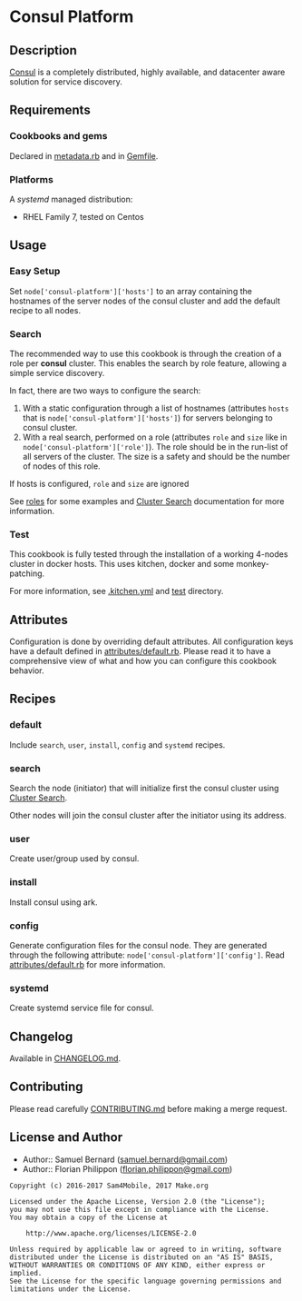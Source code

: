 Consul Platform
=============

Description
-----------

[Consul](https://www.hashicorp.com/consul.html) is a completely distributed,
highly available, and datacenter aware solution for service discovery.

Requirements
------------

### Cookbooks and gems

Declared in [metadata.rb](metadata.rb) and in [Gemfile](Gemfile).

### Platforms

A *systemd* managed distribution:
- RHEL Family 7, tested on Centos

Usage
-----

### Easy Setup

Set `node['consul-platform']['hosts']` to an array containing the
hostnames of the server nodes of the consul cluster and add the default recipe
to all nodes.

### Search

The recommended way to use this cookbook is through the creation of a role per
**consul** cluster. This enables the search by role feature, allowing a
simple service discovery.

In fact, there are two ways to configure the search:

1. With a static configuration through a list of hostnames (attributes `hosts`
   that is `node['consul-platform']['hosts']`) for servers belonging to
   consul cluster.
2. With a real search, performed on a role (attributes `role` and `size`
   like in `node['consul-platform']['role']`).
   The role should be in the run-list of all servers of the cluster.
   The size is a safety and should be the number of nodes of this role.

If hosts is configured, `role` and `size` are ignored

See [roles](test/integration/roles) for some examples and
[Cluster Search][cluster-search] documentation for more information.

### Test

This cookbook is fully tested through the installation of a working 4-nodes
cluster in docker hosts. This uses kitchen, docker and some monkey-patching.

For more information, see [.kitchen.yml](.kitchen.yml) and [test](test)
directory.

Attributes
----------

Configuration is done by overriding default attributes. All configuration keys
have a default defined in [attributes/default.rb](attributes/default.rb).
Please read it to have a comprehensive view of what and how you can configure
this cookbook behavior.

Recipes
-------

### default

Include `search`, `user`, `install`, `config` and `systemd` recipes.

### search

Search the node (initiator) that will initialize first the consul cluster
using [Cluster Search][cluster-search].

Other nodes will join the consul cluster after the initiator using its
address.

### user

Create user/group used by consul.

### install

Install consul using ark.

### config

Generate configuration files for the consul node. They are generated through
the following attribute: `node['consul-platform']['config']`. Read
[attributes/default.rb](attributes/default.rb) for more information.

### systemd

Create systemd service file for consul.

Changelog
---------

Available in [CHANGELOG.md](CHANGELOG.md).

Contributing
------------

Please read carefully [CONTRIBUTING.md](CONTRIBUTING.md) before making a merge
request.

License and Author
------------------

- Author:: Samuel Bernard (<samuel.bernard@gmail.com>)
- Author:: Florian Philippon (<florian.philippon@gmail.com>)

```text
Copyright (c) 2016-2017 Sam4Mobile, 2017 Make.org

Licensed under the Apache License, Version 2.0 (the "License");
you may not use this file except in compliance with the License.
You may obtain a copy of the License at

    http://www.apache.org/licenses/LICENSE-2.0

Unless required by applicable law or agreed to in writing, software
distributed under the License is distributed on an "AS IS" BASIS,
WITHOUT WARRANTIES OR CONDITIONS OF ANY KIND, either express or implied.
See the License for the specific language governing permissions and
limitations under the License.
```
[cluster-search]: https://supermarket.chef.io/cookbooks/cluster-search
